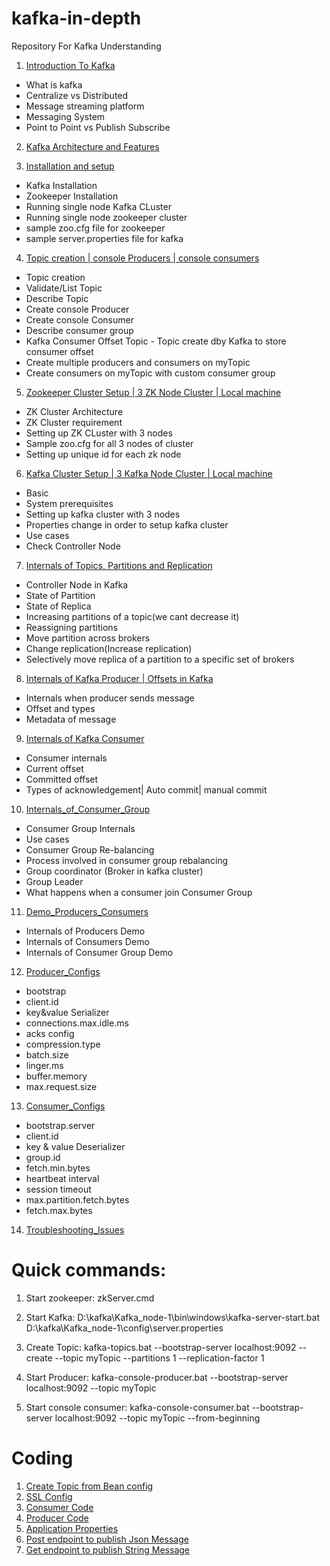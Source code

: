 # kafka-in-depth
Repository For Kafka Understanding

1) [Introduction To Kafka](./src/main/learning/1_introduction)

- What is kafka
- Centralize vs Distributed
- Message streaming platform
- Messaging System
- Point to Point vs Publish Subscribe

2) [Kafka Architecture and Features](./src/main/learning/2_architecture)

3) [Installation and setup](./src/main/learning/3_InstallationAndSetup)
- Kafka Installation
- Zookeeper Installation
- Running single node Kafka CLuster
- Running single node zookeeper cluster
- sample zoo.cfg file for zookeeper
- sample server.properties file for kafka

4) [Topic creation | console Producers | console consumers](./src/main/learning/4_TopicAndConsoleProducerConsumer)
- Topic creation
- Validate/List Topic
- Describe Topic
- Create console Producer
- Create console Consumer
- Describe consumer group
- Kafka Consumer Offset Topic - Topic create dby Kafka to store consumer offset
- Create multiple producers and consumers on myTopic
- Create consumers on myTopic with custom consumer group

5) [Zookeeper Cluster Setup | 3 ZK Node Cluster | Local machine](./src/main/learning/5_ZK_Cluster_Setup)
- ZK Cluster Architecture
- ZK Cluster requirement
- Setting up ZK CLuster with 3 nodes
- Sample zoo.cfg for all 3 nodes of cluster
- Setting up unique id for each zk node

6) [Kafka Cluster Setup | 3 Kafka Node Cluster | Local machine](./src/main/learning/6_Kafka_Cluster_Setup)
- Basic
- System prerequisites
- Setting up kafka cluster with 3 nodes
- Properties change in order to setup kafka cluster
- Use cases
- Check Controller Node

7) [Internals of Topics, Partitions and Replication](./src/main/learning/7_InternalsOfTopicsPartitionsAndReplication)
- Controller Node in Kafka
- State of Partition
- State of Replica
- Increasing partitions of a topic(we cant decrease it)
- Reassigning partitions
- Move partition across brokers
- Change replication(Increase replication)
- Selectively move replica of a partition to a specific set of brokers

8) [Internals of Kafka Producer | Offsets in Kafka](./src/main/learning/8_Internals_of_Kafka_Producer_Offsets_in_Kafka)
- Internals when producer sends message
- Offset and types
- Metadata of message

9) [Internals of Kafka Consumer](./src/main/learning/9_Internals_of_kafka_Consumer)
- Consumer internals
- Current offset
- Committed offset
- Types of acknowledgement| Auto commit| manual commit

10) [Internals_of_Consumer_Group](./src/main/learning/10_Internals_of_Consumer_Group)
- Consumer Group Internals
- Use cases
- Consumer Group Re-balancing
- Process involved in consumer group rebalancing
- Group coordinator (Broker in kafka cluster)
- Group Leader
- What happens when a consumer join Consumer Group


11) [Demo_Producers_Consumers](./src/main/learning/11_Demo_Producers_Consumers)
- Internals of Producers Demo
- Internals of Consumers Demo
- Internals of Consumer Group Demo

12) [Producer_Configs](./src/main/learning/12_Producer_configs)
- bootstrap
- client.id
- key&value Serializer
- connections.max.idle.ms
- acks config
- compression.type
- batch.size
- linger.ms
- buffer.memory
- max.request.size


13) [Consumer_Configs](./src/main/learning/13_Consumer_configs)

- bootstrap.server
- client.id
- key & value Deserializer
- group.id
- fetch.min.bytes
- heartbeat interval
- session timeout
- max.partition.fetch.bytes
- fetch.max.bytes

14) [Troubleshooting_Issues](./src/main/learning/14_troubleshooting_issues)


# Quick commands:

1) Start zookeeper: zkServer.cmd

2) Start Kafka: D:\kafka\Kafka_node-1\bin\windows\kafka-server-start.bat D:\kafka\Kafka_node-1\config\server.properties

3) Create Topic: kafka-topics.bat --bootstrap-server localhost:9092 --create --topic myTopic --partitions 1 --replication-factor 1

4) Start Producer: kafka-console-producer.bat --bootstrap-server localhost:9092  --topic myTopic

5) Start console consumer: kafka-console-consumer.bat --bootstrap-server localhost:9092  --topic myTopic --from-beginning


# Coding

1) [Create Topic from Bean config](./src/main/java/com/home/kafka/learning/config/KafkaTopicConfig.java)
2) [SSL Config](./src/main/java/com/home/kafka/learning/actual/project/config/KafkaSslConfig.java)
3) [Consumer Code](./src/main/java/com/home/kafka/learning/consumer)
4) [Producer Code](./src/main/java/com/home/kafka/learning/producer)
5) [Application Properties](./src/main/resources/application.properties)
6) [Post endpoint to publish Json Message](./src/main/java/com/home/kafka/learning/controller/JsonMessageController.java)
7) [Get endpoint to publish String Message](./src/main/java/com/home/kafka/learning/controller/MessageController.java)









